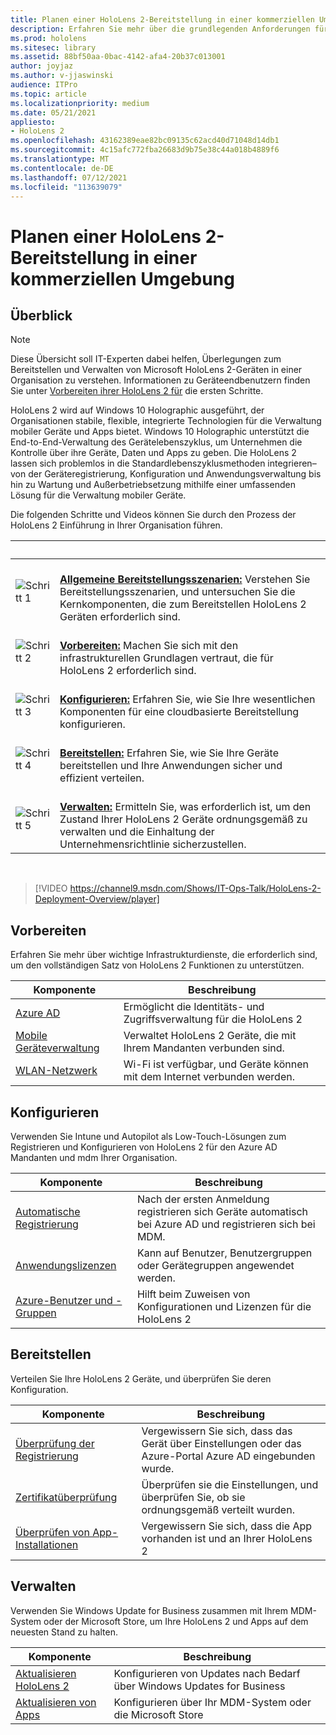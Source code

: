 ```yaml
---
title: Planen einer HoloLens 2-Bereitstellung in einer kommerziellen Umgebung
description: Erfahren Sie mehr über die grundlegenden Anforderungen für die Bereitstellung und Verwaltung von HoloLens in Unternehmensumgebungen, einschließlich Infrastruktur, Azure Active Directory und Verwaltung mobiler Geräte.
ms.prod: hololens
ms.sitesec: library
ms.assetid: 88bf50aa-0bac-4142-afa4-20b37c013001
author: joyjaz
ms.author: v-jjaswinski
audience: ITPro
ms.topic: article
ms.localizationpriority: medium
ms.date: 05/21/2021
appliesto:
- HoloLens 2
ms.openlocfilehash: 43162389eae82bc09135c62acd40d71048d14db1
ms.sourcegitcommit: 4c15afc772fba26683d9b75e38c44a018b4889f6
ms.translationtype: MT
ms.contentlocale: de-DE
ms.lasthandoff: 07/12/2021
ms.locfileid: "113639079"
---
```

# <a name="planning-hololens-2-deployment-in-a-commercial-environment"></a>Planen einer HoloLens 2-Bereitstellung in einer kommerziellen Umgebung

## <a name="overview"></a>Überblick

> [!NOTE]
> Diese Übersicht soll IT-Experten dabei helfen, Überlegungen zum Bereitstellen und Verwalten von Microsoft HoloLens 2-Geräten in einer Organisation zu verstehen. Informationen zu Geräteendbenutzern finden Sie unter [Vorbereiten ihrer HoloLens 2 für](hololens2-setup.md) die ersten Schritte.

HoloLens 2 wird auf Windows 10 Holographic ausgeführt, der Organisationen stabile, flexible, integrierte Technologien für die Verwaltung mobiler Geräte und Apps bietet. Windows 10 Holographic unterstützt die End-to-End-Verwaltung des Gerätelebenszyklus, um Unternehmen die Kontrolle über ihre Geräte, Daten und Apps zu geben. Die HoloLens 2 lassen sich problemlos in die Standardlebenszyklusmethoden integrieren– von der Geräteregistrierung, Konfiguration und Anwendungsverwaltung bis hin zu Wartung und Außerbetriebsetzung mithilfe einer umfassenden Lösung für die Verwaltung mobiler Geräte.

Die folgenden Schritte und Videos können Sie durch den Prozess der HoloLens 2 Einführung in Ihrer Organisation führen.

| &nbsp; | &nbsp; |
|--|--|
| ![Schritt 1](images/1green.png)| <br/> **[Allgemeine Bereitstellungsszenarien:](hololens-requirements.md)** Verstehen Sie Bereitstellungsszenarien, und untersuchen Sie die Kernkomponenten, die zum Bereitstellen HoloLens 2 Geräten erforderlich sind. |
| ![Schritt 2](images/2green.png)| <br/> **[Vorbereiten:](#prepare)** Machen Sie sich mit den infrastrukturellen Grundlagen vertraut, die für HoloLens 2 erforderlich sind. |
| ![Schritt 3](images/3green.png) | <br/> **[Konfigurieren:](#configure)** Erfahren Sie, wie Sie Ihre wesentlichen Komponenten für eine cloudbasierte Bereitstellung konfigurieren. |
| ![Schritt 4](images/4green.png) | <br/> **[Bereitstellen:](#deploy)** Erfahren Sie, wie Sie Ihre Geräte bereitstellen und Ihre Anwendungen sicher und effizient verteilen. |
| ![Schritt 5](images/5green.png) | <br/> **[Verwalten:](#maintain)** Ermitteln Sie, was erforderlich ist, um den Zustand Ihrer HoloLens 2 Geräte ordnungsgemäß zu verwalten und die Einhaltung der Unternehmensrichtlinie sicherzustellen. |

<br/>

> [!VIDEO https://channel9.msdn.com/Shows/IT-Ops-Talk/HoloLens-2-Deployment-Overview/player]

## <a name="prepare"></a>Vorbereiten

Erfahren Sie mehr über wichtige Infrastrukturdienste, die erforderlich sind, um den vollständigen Satz von HoloLens 2 Funktionen zu unterstützen.

| Komponente | Beschreibung |
|-----------|------------|
| [Azure AD](hololens-identity.md) | Ermöglicht die Identitäts- und Zugriffsverwaltung für die HoloLens 2  |
| [Mobile Geräteverwaltung](hololens-mdm-configure.md)| Verwaltet HoloLens 2 Geräte, die mit Ihrem Mandanten verbunden sind.  |
| [WLAN-Netzwerk](hololens-commercial-infrastructure.md)| Wi-Fi ist verfügbar, und Geräte können mit dem Internet verbunden werden.  |

## <a name="configure"></a>Konfigurieren

Verwenden Sie Intune und Autopilot als Low-Touch-Lösungen zum Registrieren und Konfigurieren von HoloLens 2 für den Azure AD Mandanten und mdm Ihrer Organisation.

| Komponente | Beschreibung |
|-----------|------------|
| [Automatische Registrierung](hololens-enroll-mdm.md#auto-enrollment-in-mdm) | Nach der ersten Anmeldung registrieren sich Geräte automatisch bei Azure AD und registrieren sich bei MDM.  |
| [Anwendungslizenzen](hololens2-cloud-connected-configure.md#application-licenses)| Kann auf Benutzer, Benutzergruppen oder Gerätegruppen angewendet werden.  |
| [Azure-Benutzer und -Gruppen](hololens2-cloud-connected-configure.md#azure-users-and-groups) | Hilft beim Zuweisen von Konfigurationen und Lizenzen für die HoloLens 2  |

## <a name="deploy"></a>Bereitstellen

Verteilen Sie Ihre HoloLens 2 Geräte, und überprüfen Sie deren Konfiguration. 

| Komponente | Beschreibung |
|-----------|------------|
| [Überprüfung der Registrierung](hololens2-corp-connected-deploy.md#enrollment-validation) | Vergewissern Sie sich, dass das Gerät über Einstellungen oder das Azure-Portal Azure AD eingebunden wurde. |
| [Zertifikatüberprüfung](hololens2-corp-connected-deploy.md#wi-fi-certificate-validation) | Überprüfen sie die Einstellungen, und überprüfen Sie, ob sie ordnungsgemäß verteilt wurden. |
| [Überprüfen von App-Installationen](hololens2-corp-connected-deploy.md#validate-lob-app-install) | Vergewissern Sie sich, dass die App vorhanden ist und an Ihrer HoloLens 2 |

## <a name="maintain"></a>Verwalten

Verwenden Sie Windows Update for Business zusammen mit Ihrem MDM-System oder der Microsoft Store, um Ihre HoloLens 2 und Apps auf dem neuesten Stand zu halten.

| Komponente | Beschreibung |
|-----------|------------|
| [Aktualisieren HoloLens 2](hololens-updates.md) | Konfigurieren von Updates nach Bedarf über Windows Updates for Business |
| [Aktualisieren von Apps](app-deploy-overview.md) | Konfigurieren über Ihr MDM-System oder die Microsoft Store
